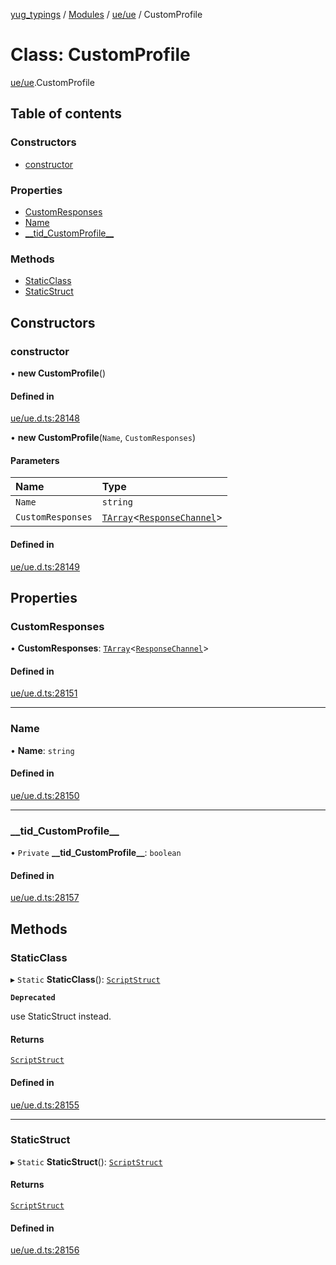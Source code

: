 [yug_typings](../README.md) / [Modules](../modules.md) / [ue/ue](../modules/ue_ue.md) / CustomProfile

# Class: CustomProfile

[ue/ue](../modules/ue_ue.md).CustomProfile

## Table of contents

### Constructors

- [constructor](ue_ue.CustomProfile.md#constructor)

### Properties

- [CustomResponses](ue_ue.CustomProfile.md#customresponses)
- [Name](ue_ue.CustomProfile.md#name)
- [\_\_tid\_CustomProfile\_\_](ue_ue.CustomProfile.md#__tid_customprofile__)

### Methods

- [StaticClass](ue_ue.CustomProfile.md#staticclass)
- [StaticStruct](ue_ue.CustomProfile.md#staticstruct)

## Constructors

### constructor

• **new CustomProfile**()

#### Defined in

[ue/ue.d.ts:28148](https://github.com/YugMetaverse/yug_typings/blob/b7d9b19/ue/ue.d.ts#L28148)

• **new CustomProfile**(`Name`, `CustomResponses`)

#### Parameters

| Name | Type |
| :------ | :------ |
| `Name` | `string` |
| `CustomResponses` | [`TArray`](../interfaces/ue_puerts.TArray.md)<[`ResponseChannel`](ue_ue.ResponseChannel.md)\> |

#### Defined in

[ue/ue.d.ts:28149](https://github.com/YugMetaverse/yug_typings/blob/b7d9b19/ue/ue.d.ts#L28149)

## Properties

### CustomResponses

• **CustomResponses**: [`TArray`](../interfaces/ue_puerts.TArray.md)<[`ResponseChannel`](ue_ue.ResponseChannel.md)\>

#### Defined in

[ue/ue.d.ts:28151](https://github.com/YugMetaverse/yug_typings/blob/b7d9b19/ue/ue.d.ts#L28151)

___

### Name

• **Name**: `string`

#### Defined in

[ue/ue.d.ts:28150](https://github.com/YugMetaverse/yug_typings/blob/b7d9b19/ue/ue.d.ts#L28150)

___

### \_\_tid\_CustomProfile\_\_

• `Private` **\_\_tid\_CustomProfile\_\_**: `boolean`

#### Defined in

[ue/ue.d.ts:28157](https://github.com/YugMetaverse/yug_typings/blob/b7d9b19/ue/ue.d.ts#L28157)

## Methods

### StaticClass

▸ `Static` **StaticClass**(): [`ScriptStruct`](ue_ue.ScriptStruct.md)

**`Deprecated`**

use StaticStruct instead.

#### Returns

[`ScriptStruct`](ue_ue.ScriptStruct.md)

#### Defined in

[ue/ue.d.ts:28155](https://github.com/YugMetaverse/yug_typings/blob/b7d9b19/ue/ue.d.ts#L28155)

___

### StaticStruct

▸ `Static` **StaticStruct**(): [`ScriptStruct`](ue_ue.ScriptStruct.md)

#### Returns

[`ScriptStruct`](ue_ue.ScriptStruct.md)

#### Defined in

[ue/ue.d.ts:28156](https://github.com/YugMetaverse/yug_typings/blob/b7d9b19/ue/ue.d.ts#L28156)
